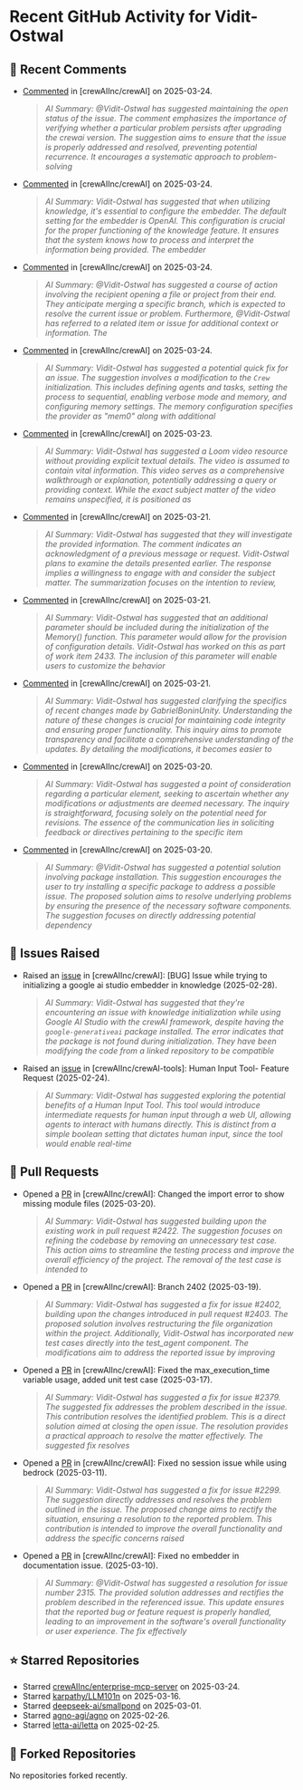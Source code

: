 # Recent GitHub Activity for Vidit-Ostwal

## 💬 Recent Comments
- [Commented](https://github.com/crewAIInc/crewAI/issues/2014#issuecomment-2748747286) in [crewAIInc/crewAI] on 2025-03-24.
  > *AI Summary: @Vidit-Ostwal has suggested maintaining the open status of the issue. The comment emphasizes the importance of verifying whether a particular problem persists after upgrading the crewai version. The suggestion aims to ensure that the issue is properly addressed and resolved, preventing potential recurrence. It encourages a systematic approach to problem-solving*
- [Commented](https://github.com/crewAIInc/crewAI/issues/2451#issuecomment-2748700354) in [crewAIInc/crewAI] on 2025-03-24.
  > *AI Summary: Vidit-Ostwal has suggested that when utilizing knowledge, it's essential to configure the embedder. The default setting for the embedder is OpenAI. This configuration is crucial for the proper functioning of the knowledge feature. It ensures that the system knows how to process and interpret the information being provided. The embedder*
- [Commented](https://github.com/crewAIInc/crewAI/issues/2307#issuecomment-2748692463) in [crewAIInc/crewAI] on 2025-03-24.
  > *AI Summary: @Vidit-Ostwal has suggested a course of action involving the recipient opening a file or project from their end. They anticipate merging a specific branch, which is expected to resolve the current issue or problem. Furthermore, @Vidit-Ostwal has referred to a related item or issue for additional context or information. The*
- [Commented](https://github.com/crewAIInc/crewAI/issues/2448#issuecomment-2747616426) in [crewAIInc/crewAI] on 2025-03-24.
  > *AI Summary: Vidit-Ostwal has suggested a potential quick fix for an issue. The suggestion involves a modification to the `Crew` initialization. This includes defining agents and tasks, setting the process to sequential, enabling verbose mode and memory, and configuring memory settings. The memory configuration specifies the provider as "mem0" along with additional*
- [Commented](https://github.com/crewAIInc/crewAI/pull/2312#issuecomment-2746349906) in [crewAIInc/crewAI] on 2025-03-23.
  > *AI Summary: Vidit-Ostwal has suggested a Loom video resource without providing explicit textual details. The video is assumed to contain vital information. This video serves as a comprehensive walkthrough or explanation, potentially addressing a query or providing context. While the exact subject matter of the video remains unspecified, it is positioned as*
- [Commented](https://github.com/crewAIInc/crewAI/pull/2312#issuecomment-2744298524) in [crewAIInc/crewAI] on 2025-03-21.
  > *AI Summary: Vidit-Ostwal has suggested that they will investigate the provided information. The comment indicates an acknowledgment of a previous message or request. Vidit-Ostwal plans to examine the details presented earlier. The response implies a willingness to engage with and consider the subject matter. The summarization focuses on the intention to review,*
- [Commented](https://github.com/crewAIInc/crewAI/pull/2429#issuecomment-2744296725) in [crewAIInc/crewAI] on 2025-03-21.
  > *AI Summary: Vidit-Ostwal has suggested that an additional parameter should be included during the initialization of the Memory() function. This parameter would allow for the provision of configuration details. Vidit-Ostwal has worked on this as part of work item 2433. The inclusion of this parameter will enable users to customize the behavior*
- [Commented](https://github.com/crewAIInc/crewAI/issues/2055#issuecomment-2743665861) in [crewAIInc/crewAI] on 2025-03-21.
  > *AI Summary: Vidit-Ostwal has suggested clarifying the specifics of recent changes made by GabrielBoninUnity. Understanding the nature of these changes is crucial for maintaining code integrity and ensuring proper functionality. This inquiry aims to promote transparency and facilitate a comprehensive understanding of the updates. By detailing the modifications, it becomes easier to*
- [Commented](https://github.com/crewAIInc/crewAI/pull/2265#issuecomment-2741133791) in [crewAIInc/crewAI] on 2025-03-20.
  > *AI Summary: Vidit-Ostwal has suggested a point of consideration regarding a particular element, seeking to ascertain whether any modifications or adjustments are deemed necessary. The inquiry is straightforward, focusing solely on the potential need for revisions. The essence of the communication lies in soliciting feedback or directives pertaining to the specific item*
- [Commented](https://github.com/crewAIInc/crewAI/issues/2421#issuecomment-2740100349) in [crewAIInc/crewAI] on 2025-03-20.
  > *AI Summary: @Vidit-Ostwal has suggested a potential solution involving package installation. This suggestion encourages the user to try installing a specific package to address a possible issue. The proposed solution aims to resolve underlying problems by ensuring the presence of the necessary software components. The suggestion focuses on directly addressing potential dependency*

## 🐛 Issues Raised
- Raised an [issue](https://github.com/crewAIInc/crewAI/issues/2255) in [crewAIInc/crewAI]: [BUG] Issue while trying to initializing a google ai studio embedder in knowledge (2025-02-28).
  > *AI Summary: Vidit-Ostwal has suggested that they're encountering an issue with knowledge initialization while using Google AI Studio with the crewAI framework, despite having the `google-generativeai` package installed. The error indicates that the package is not found during initialization. They have been modifying the code from a linked repository to be compatible*
- Raised an [issue](https://github.com/crewAIInc/crewAI-tools/issues/223) in [crewAIInc/crewAI-tools]: Human Input Tool- Feature Request (2025-02-24).
  > *AI Summary: Vidit-Ostwal has suggested exploring the potential benefits of a Human Input Tool. This tool would introduce intermediate requests for human input through a web UI, allowing agents to interact with humans directly. This is distinct from a simple boolean setting that dictates human input, since the tool would enable real-time*

## 🚀 Pull Requests
- Opened a [PR](https://github.com/crewAIInc/crewAI/pull/2423) in [crewAIInc/crewAI]: Changed the import error to show missing module files (2025-03-20).
  > *AI Summary: Vidit-Ostwal has suggested building upon the existing work in pull request #2422. The suggestion focuses on refining the codebase by removing an unnecessary test case. This action aims to streamline the testing process and improve the overall efficiency of the project. The removal of the test case is intended to*
- Opened a [PR](https://github.com/crewAIInc/crewAI/pull/2408) in [crewAIInc/crewAI]: Branch 2402 (2025-03-19).
  > *AI Summary: Vidit-Ostwal has suggested a fix for issue #2402, building upon the changes introduced in pull request #2403. The proposed solution involves restructuring the file organization within the project. Additionally, Vidit-Ostwal has incorporated new test cases directly into the test_agent component. The modifications aim to address the reported issue by improving*
- Opened a [PR](https://github.com/crewAIInc/crewAI/pull/2388) in [crewAIInc/crewAI]: Fixed the max_execution_time variable usage, added unit test case (2025-03-17).
  > *AI Summary: Vidit-Ostwal has suggested a fix for issue #2379. The suggested fix addresses the problem described in the issue. This contribution resolves the identified problem. This is a direct solution aimed at closing the open issue. The resolution provides a practical approach to resolve the matter effectively. The suggested fix resolves*
- Opened a [PR](https://github.com/crewAIInc/crewAI/pull/2337) in [crewAIInc/crewAI]: Fixed no session issue while using bedrock (2025-03-11).
  > *AI Summary: Vidit-Ostwal has suggested a fix for issue #2299. The suggestion directly addresses and resolves the problem outlined in the issue. The proposed change aims to rectify the situation, ensuring a resolution to the reported problem. This contribution is intended to improve the overall functionality and address the specific concerns raised*
- Opened a [PR](https://github.com/crewAIInc/crewAI/pull/2317) in [crewAIInc/crewAI]: Fixed no embedder in documentation issue. (2025-03-10).
  > *AI Summary: @Vidit-Ostwal has suggested a resolution for issue number 2315. The provided solution addresses and rectifies the problem described in the referenced issue. This update ensures that the reported bug or feature request is properly handled, leading to an improvement in the software's overall functionality or user experience. The fix effectively*

## ⭐ Starred Repositories
- Starred [crewAIInc/enterprise-mcp-server](https://github.com/crewAIInc/enterprise-mcp-server) on 2025-03-24.
- Starred [karpathy/LLM101n](https://github.com/karpathy/LLM101n) on 2025-03-16.
- Starred [deepseek-ai/smallpond](https://github.com/deepseek-ai/smallpond) on 2025-03-01.
- Starred [agno-agi/agno](https://github.com/agno-agi/agno) on 2025-02-26.
- Starred [letta-ai/letta](https://github.com/letta-ai/letta) on 2025-02-25.

## 🍴 Forked Repositories
No repositories forked recently.
